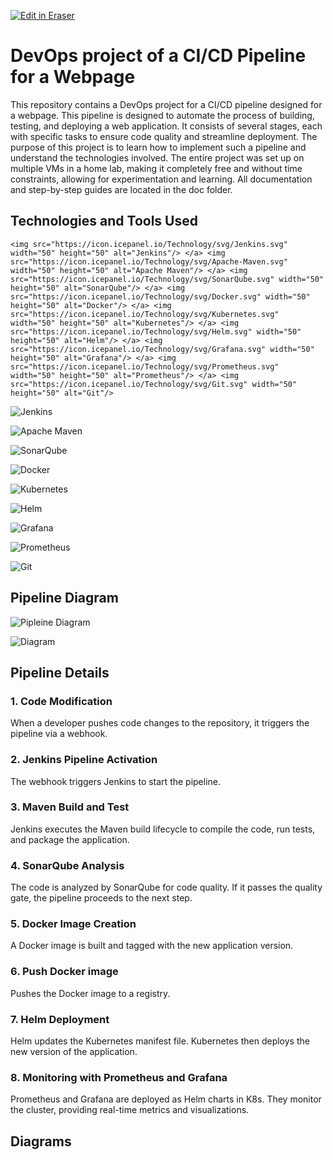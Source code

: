 <p><a target="_blank" href="https://app.eraser.io/workspace/thllnGtosn8VVMRPxttC" id="edit-in-eraser-github-link"><img alt="Edit in Eraser" src="https://firebasestorage.googleapis.com/v0/b/second-petal-295822.appspot.com/o/images%2Fgithub%2FOpen%20in%20Eraser.svg?alt=media&amp;token=968381c8-a7e7-472a-8ed6-4a6626da5501"></a></p>

# DevOps project of a CI/CD Pipeline for a Webpage
This repository contains a DevOps project for a CI/CD pipeline designed for a webpage. This pipeline is designed to automate the process of building, testing, and deploying a web application. It consists of several stages, each with specific tasks to ensure code quality and streamline deployment. The purpose of this project is to learn how to implement such a pipeline and understand the technologies involved. The entire project was set up on multiple VMs in a home lab, making it completely free and without time constraints, allowing for experimentation and learning. All documentation and step-by-step guides are located in the doc folder.

## Technologies and Tools Used
```
<img src="https://icon.icepanel.io/Technology/svg/Jenkins.svg"  width="50" height="50" alt="Jenkins"/> </a> <img src="https://icon.icepanel.io/Technology/svg/Apache-Maven.svg" width="50" height="50" alt="Apache Maven"/> </a> <img src="https://icon.icepanel.io/Technology/svg/SonarQube.svg" width="50" height="50" alt="SonarQube"/> </a> <img src="https://icon.icepanel.io/Technology/svg/Docker.svg" width="50" height="50" alt="Docker"/> </a> <img src="https://icon.icepanel.io/Technology/svg/Kubernetes.svg" width="50" height="50" alt="Kubernetes"/> </a> <img src="https://icon.icepanel.io/Technology/svg/Helm.svg" width="50" height="50" alt="Helm"/> </a> <img src="https://icon.icepanel.io/Technology/svg/Grafana.svg" width="50" height="50" alt="Grafana"/> </a> <img src="https://icon.icepanel.io/Technology/svg/Prometheus.svg" width="50" height="50" alt="Prometheus"/> </a> <img src="https://icon.icepanel.io/Technology/svg/Git.svg" width="50" height="50" alt="Git"/>
```
![Jenkins](https://icon.icepanel.io/Technology/svg/Jenkins.svg "")

![Apache Maven](https://icon.icepanel.io/Technology/svg/Apache-Maven.svg "")

![SonarQube](https://icon.icepanel.io/Technology/svg/SonarQube.svg "")

![Docker](https://icon.icepanel.io/Technology/svg/Docker.svg "")

![Kubernetes](https://icon.icepanel.io/Technology/svg/Kubernetes.svg "")

![Helm](https://icon.icepanel.io/Technology/svg/Helm.svg "")

![Grafana](https://icon.icepanel.io/Technology/svg/Grafana.svg "")

![Prometheus](https://icon.icepanel.io/Technology/svg/Prometheus.svg "")

![Git](https://icon.icepanel.io/Technology/svg/Git.svg "")

## Pipeline Diagram
![Pipleine Diagram](undefined "Pipleine Diagram")

![Diagram](https://github.com/Cedric-Hj/DevOps-CICD-WebApp/blob/main/Doc/Pipeline%20diagram.png "")

## Pipeline Details
### 1. Code Modification
When a developer pushes code changes to the repository, it triggers the pipeline via a webhook.

### 2. Jenkins Pipeline Activation
The webhook triggers Jenkins to start the pipeline.

### 3. Maven Build and Test
Jenkins executes the Maven build lifecycle to compile the code, run tests, and package the application.

### 4. SonarQube Analysis
The code is analyzed by SonarQube for code quality. If it passes the quality gate, the pipeline proceeds to the next step.

### 5. Docker Image Creation
A Docker image is built and tagged with the new application version.

### 6. Push Docker image
Pushes the Docker image to a registry. 

### 7. Helm Deployment
Helm updates the Kubernetes manifest file. Kubernetes then deploys the new version of the application.

### 8. Monitoring with Prometheus and Grafana
Prometheus and Grafana are deployed as Helm charts in K8s. They monitor the cluster, providing real-time metrics and visualizations.


<!-- eraser-additional-content -->
## Diagrams
<!-- eraser-additional-files -->
<a href="/README-cloud-architecture-1.eraserdiagram" data-element-id="n50PsW_lmH0tUQX_RjYzU"><img src="undefined" alt="" data-element-id="n50PsW_lmH0tUQX_RjYzU" /></a>
<!-- end-eraser-additional-files -->
<!-- end-eraser-additional-content -->
<!--- Eraser file: https://app.eraser.io/workspace/thllnGtosn8VVMRPxttC --->